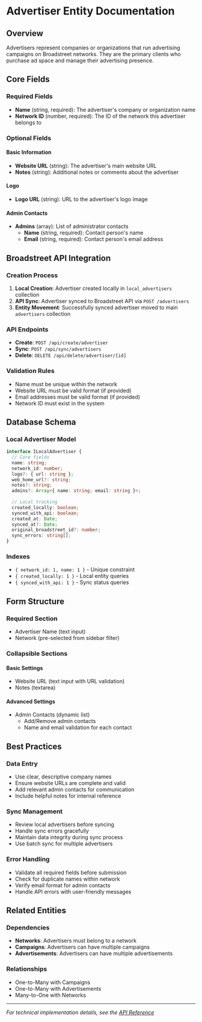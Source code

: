 # Advertiser Entity Documentation

## Overview

Advertisers represent companies or organizations that run advertising campaigns on Broadstreet networks. They are the primary clients who purchase ad space and manage their advertising presence.

## Core Fields

### Required Fields
- **Name** (string, required): The advertiser's company or organization name
- **Network ID** (number, required): The ID of the network this advertiser belongs to

### Optional Fields

#### Basic Information
- **Website URL** (string): The advertiser's main website URL
- **Notes** (string): Additional notes or comments about the advertiser

#### Logo
- **Logo URL** (string): URL to the advertiser's logo image

#### Admin Contacts
- **Admins** (array): List of administrator contacts
  - **Name** (string, required): Contact person's name
  - **Email** (string, required): Contact person's email address

## Broadstreet API Integration

### Creation Process
1. **Local Creation**: Advertiser created locally in `local_advertisers` collection
2. **API Sync**: Advertiser synced to Broadstreet API via `POST /advertisers`
3. **Entity Movement**: Successfully synced advertiser moved to main `advertisers` collection

### API Endpoints
- **Create**: `POST /api/create/advertiser`
- **Sync**: `POST /api/sync/advertisers`
- **Delete**: `DELETE /api/delete/advertiser/[id]`

### Validation Rules
- Name must be unique within the network
- Website URL must be valid format (if provided)
- Email addresses must be valid format (if provided)
- Network ID must exist in the system

## Database Schema

### Local Advertiser Model
```typescript
interface ILocalAdvertiser {
  // Core fields
  name: string;
  network_id: number;
  logo?: { url: string };
  web_home_url?: string;
  notes?: string;
  admins?: Array<{ name: string; email: string }>;
  
  // Local tracking
  created_locally: boolean;
  synced_with_api: boolean;
  created_at: Date;
  synced_at?: Date;
  original_broadstreet_id?: number;
  sync_errors: string[];
}
```

### Indexes
- `{ network_id: 1, name: 1 }` - Unique constraint
- `{ created_locally: 1 }` - Local entity queries
- `{ synced_with_api: 1 }` - Sync status queries

## Form Structure

### Required Section
- Advertiser Name (text input)
- Network (pre-selected from sidebar filter)

### Collapsible Sections

#### Basic Settings
- Website URL (text input with URL validation)
- Notes (textarea)

#### Advanced Settings
- Admin Contacts (dynamic list)
  - Add/Remove admin contacts
  - Name and email validation for each contact

## Best Practices

### Data Entry
- Use clear, descriptive company names
- Ensure website URLs are complete and valid
- Add relevant admin contacts for communication
- Include helpful notes for internal reference

### Sync Management
- Review local advertisers before syncing
- Handle sync errors gracefully
- Maintain data integrity during sync process
- Use batch sync for multiple advertisers

### Error Handling
- Validate all required fields before submission
- Check for duplicate names within network
- Verify email format for admin contacts
- Handle API errors with user-friendly messages

## Related Entities

### Dependencies
- **Networks**: Advertisers must belong to a network
- **Campaigns**: Advertisers can have multiple campaigns
- **Advertisements**: Advertisers can have multiple advertisements

### Relationships
- One-to-Many with Campaigns
- One-to-Many with Advertisements
- Many-to-One with Networks

---

*For technical implementation details, see the [API Reference](../app-docs/api-reference.md)*
